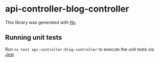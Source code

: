 # api-controller-blog-controller

This library was generated with [Nx](https://nx.dev).

## Running unit tests

Run `nx test api-controller-blog-controller` to execute the unit tests via [Jest](https://jestjs.io).
